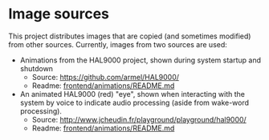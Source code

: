 # Image sources

This project distributes images that are copied (and sometimes modified)
from other sources. Currently, images from two sources are used:
- Animations from the HAL9000 project, shown during system startup and shutdown
  - Source: https://github.com/armel/HAL9000/
  - Readme: [frontend/animations/README.md](frontend/animations/README.md)
- An animated HAL9000 (red) "eye", shown when interacting with the system by voice
  to indicate audio processing (aside from wake-word processing).
  - Source: http://www.jcheudin.fr/playground/playground/hal9000/
  - Readme: [frontend/animations/README.md](frontend/animations/README.md)

